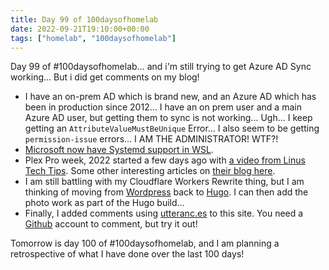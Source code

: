 ```yaml
---
title: Day 99 of 100daysofhomelab
date: 2022-09-21T19:10:00+00:00
tags: ["homelab", "100daysofhomelab"]
---
```

Day 99 of #100daysofhomelab... and i'm still trying to get Azure AD Sync working... But i did get comments on my blog!

* I have an on-prem AD which is brand new, and an Azure AD which has been in production since 2012... I have an on prem user and a main Azure AD user, but getting them to sync is not working... Ugh... I keep getting an `AttributeValueMustBeUnique` Error... I also seem to be getting `permission-issue` errors... I AM THE ADMINISTRATOR! WTF?!
* [Microsoft now have Systemd support in WSL](https://devblogs.microsoft.com/commandline/systemd-support-is-now-available-in-wsl/).
* Plex Pro week, 2022 started a few days ago with [a video from Linus Tech Tips](https://www.plex.tv/blog/pro-week-day-1-linus/). Some other interesting articles on [their blog here](https://www.plex.tv/blog/).
* I am still battling with my Cloudflare Workers Rewrite thing, but I am thinking of moving from [Wordpress](http://wordpress.org/) back to [Hugo](https://gohugo.io/). I can then add the photo work as part of the Hugo build...
* Finally, I added comments using [utteranc.es](https://utteranc.es/) to this site. You need a [Github](https://github.com) account to comment, but try it out! 

Tomorrow is day 100 of #100daysofhomelab, and I am planning a retrospective of what I have done over the last 100 days! 